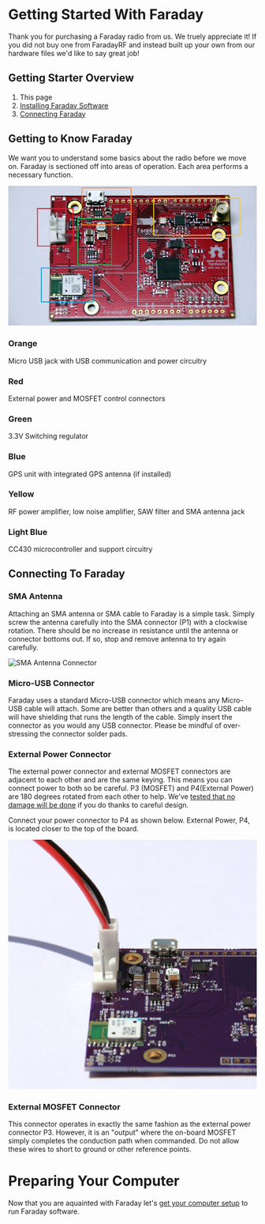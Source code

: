 
# Getting Started With Faraday

Thank you for purchasing a Faraday radio from us. We truely appreciate it! If you did not buy one from FaradayRF and instead built up your own from our hardware files we'd like to say great job!

## Getting Starter Overview
 1. This page
 2. [Installing Faraday Software](installing-software.md)
 3. [Connecting Faraday](connecting-hardware.md)

## Getting to Know Faraday
We want you to understand some basics about the radio before we move on. Faraday is sectioned off into areas of operation. Each area performs a necessary function.

![Faraday Overview](images/Faraday_Overview_D1_Boxed_1000px.jpg)

### Orange
Micro USB jack with USB communication and power circuitry

### Red
External power and MOSFET control connectors

### Green
3.3V Switching regulator

### Blue
GPS unit with integrated GPS antenna (if installed)

### Yellow
RF power amplifier, low noise amplifier, SAW filter and SMA antenna jack

### Light Blue
CC430 microcontroller and support circuitry

## Connecting To Faraday

### SMA Antenna
Attaching an SMA antenna or SMA cable to Faraday is a simple task. Simply screw the antenna carefully into the SMA connector (P1) with a clockwise rotation. There should be no increase in resistance until the antenna or connector bottoms out. If so, stop and remove antenna to try again carefully.

![SMA Antenna Connector](FaradayRevBANT_1500w_LowRes.jpg)

### Micro-USB Connector
Faraday uses a standard Micro-USB connector which means any Micro-USB cable will attach. Some are better than others and a quality USB cable will have shielding that runs the length of the cable. Simply insert the connector as you would any USB connector. Please be mindful of over-stressing the connector solder pads.

<Insert Image>

### External Power Connector
The external power connector and external MOSFET connectors are adjacent to each other and are the same keying. This means you can connect power to both so be careful. P3 (MOSFET) and P4(External Power) are 180 degrees rotated from each other to help.  We've [tested that no damage will be done](https://github.com/FaradayRF/FaradayRF-Hardware/issues/49) if you do thanks to careful design.

Connect your power connector to P4 as shown below. External Power, P4, is located closer to the top of the board.

![Faraday External Power Connector](images/FaradayRevBVCC_1500w_LowRes.jpg)

### External MOSFET Connector
This connector operates in exactly the same fashion as the external power connector P3. However, it is an "output" where the on-board MOSFET simply completes the conduction path when commanded. Do not allow these wires to short to ground or other reference points.

# Preparing Your Computer
Now that you are aquainted with Faraday let's [get your computer setup](installing-software.md) to run Faraday software.